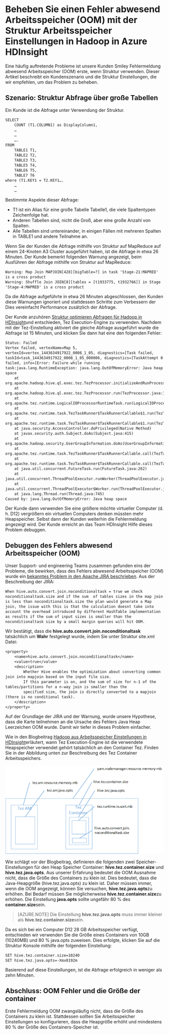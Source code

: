 <properties
    pageTitle="Wenig Arbeitsspeicher ein Fehler (OOM) - Struktur Einstellungen | Microsoft Azure"
    description="Hadoop in HDInsight beheben Sie einen außerhalb des Arbeitsspeicher zurück (OOM) aus einer Abfrage Struktur. Das Kundenszenario ist eine Abfrage in vielen verschiedenen großen Tabellen."
    keywords="Abmelden bei Arbeitsspeicher Fehler OOM Struktur Einstellungen"
    services="hdinsight"
    documentationCenter=""
    authors="rashimg"
    manager="jhubbard"
    editor="cgronlun"/>

<tags
    ms.service="hdinsight"
    ms.devlang="na"
    ms.topic="article"
    ms.tgt_pltfrm="na"
    ms.workload="big-data"
    ms.date="09/02/2016"
    ms.author="rashimg;jgao"/>

# <a name="fix-an-out-of-memory-oom-error-with-hive-memory-settings-in-hadoop-in-azure-hdinsight"></a>Beheben Sie einen Fehler abwesend Arbeitsspeicher (OOM) mit der Struktur Arbeitsspeicher Einstellungen in Hadoop in Azure HDInsight

Eine häufig auftretende Probleme ist unsere Kunden Smiley Fehlermeldung abwesend Arbeitsspeicher (OOM) erste, wenn Struktur verwenden. Dieser Artikel beschreibt ein Kundenszenario und die Struktur Einstellungen, die wir empfehlen, um das Problem zu beheben.

## <a name="scenario-hive-query-across-large-tables"></a>Szenario: Struktur Abfrage über große Tabellen

Ein Kunde ist die Abfrage unter Verwendung der Struktur.

    SELECT
        COUNT (T1.COLUMN1) as DisplayColumn1,
        …
        …
        ….
    FROM
        TABLE1 T1,
        TABLE2 T2,
        TABLE3 T3,
        TABLE5 T4,
        TABLE6 T5,
        TABLE7 T6
    where (T1.KEY1 = T2.KEY1….
        …
        …

Bestimmte Aspekte dieser Abfrage:

* T1 ist ein Alias für eine große Tabelle Tabelle1, die viele Spaltentypen Zeichenfolge hat.
* Anderen Tabellen sind, nicht die Groß, aber eine große Anzahl von Spalten.
* Alle Tabellen sind untereinander, in einigen Fällen mit mehreren Spalten in TABLE1 und andere Teilnahme an.

Wenn Sie der Kunden die Abfrage mithilfe von Struktur auf MapReduce auf einem 24-Knoten A3 Cluster ausgeführt haben, ist die Abfrage in etwa 26 Minuten. Der Kunde bemerkt folgenden Warnung angezeigt, beim Ausführen der Abfrage mithilfe von Struktur auf MapReduce:

    Warning: Map Join MAPJOIN[428][bigTable=?] in task 'Stage-21:MAPRED' is a cross product
    Warning: Shuffle Join JOIN[8][tables = [t1933775, t1932766]] in Stage 'Stage-4:MAPRED' is a cross product

Da die Abfrage aufgeführte in etwa 26 Minuten abgeschlossen, den Kunden diese Warnungen ignoriert und stattdessen Schritte zum Verbessern der Dies vereinfacht Performance zusätzlich der Abfrage.

Der Kunde anzuhören [Struktur optimieren Abfragen für Hadoop in HDInsight](hdinsight-hadoop-optimize-hive-query.md)und entschieden, Tez Execution-Engine zu verwenden. Nachdem mit der Tez-Einstellung aktiviert die gleiche Abfrage ausgeführt wurde die Abfrage ist 15 Minuten, und klicken Sie dann hat eine den folgenden Fehler:

    Status: Failed
    Vertex failed, vertexName=Map 5, vertexId=vertex_1443634917922_0008_1_05, diagnostics=[Task failed, taskId=task_1443634917922_0008_1_05_000006, diagnostics=[TaskAttempt 0 failed, info=[Error: Failure while running task:java.lang.RuntimeException: java.lang.OutOfMemoryError: Java heap space
        at
    org.apache.hadoop.hive.ql.exec.tez.TezProcessor.initializeAndRunProcessor(TezProcessor.java:172)
        at org.apache.hadoop.hive.ql.exec.tez.TezProcessor.run(TezProcessor.java:138)
        at
    org.apache.tez.runtime.LogicalIOProcessorRuntimeTask.run(LogicalIOProcessorRuntimeTask.java:324)
        at
    org.apache.tez.runtime.task.TezTaskRunner$TaskRunnerCallable$1.run(TezTaskRunner.java:176)
        at
    org.apache.tez.runtime.task.TezTaskRunner$TaskRunnerCallable$1.run(TezTaskRunner.java:168)
        at java.security.AccessController.doPrivileged(Native Method)
        at javax.security.auth.Subject.doAs(Subject.java:415)
        at org.apache.hadoop.security.UserGroupInformation.doAs(UserGroupInformation.java:1628)
        at
    org.apache.tez.runtime.task.TezTaskRunner$TaskRunnerCallable.call(TezTaskRunner.java:168)
        at
    org.apache.tez.runtime.task.TezTaskRunner$TaskRunnerCallable.call(TezTaskRunner.java:163)
        at java.util.concurrent.FutureTask.run(FutureTask.java:262)
        at java.util.concurrent.ThreadPoolExecutor.runWorker(ThreadPoolExecutor.java:1145)
        at java.util.concurrent.ThreadPoolExecutor$Worker.run(ThreadPoolExecutor.java:615)
        at java.lang.Thread.run(Thread.java:745)
    Caused by: java.lang.OutOfMemoryError: Java heap space

Der Kunde dann verwenden Sie eine größere möchte virtueller Computer (d. h. D12) vergrößern ein virtuellen Computers denken müssten mehr Heapspeicher. Selbst dann der Kunden weiterhin die Fehlermeldung angezeigt wird. Der Kunde erreicht an das Team HDInsight Hilfe dieses Problem debuggen.

## <a name="debug-the-out-of-memory-oom-error"></a>Debuggen des Fehlers abwesend Arbeitsspeicher (OOM)

Unser Support- und engineering Teams zusammen gefunden eins der Probleme, die bewirken, dass des Fehlers abwesend Arbeitsspeicher (OOM) wurde ein [bekanntes Problem in den Apache JIRA beschrieben](https://issues.apache.org/jira/browse/HIVE-8306). Aus der Beschreibung der JIRA:

    When hive.auto.convert.join.noconditionaltask = true we check noconditionaltask.size and if the sum  of tables sizes in the map join is less than noconditionaltask.size the plan would generate a Map join, the issue with this is that the calculation doesnt take into account the overhead introduced by different HashTable implementation as results if the sum of input sizes is smaller than the noconditionaltask size by a small margin queries will hit OOM.

Wir bestätigt, dass die **hive.auto.convert.join.noconditionaltask** tatsächlich um **Wahr** festgelegt wurde, indem Sie unter Struktur site.xml Datei:

    <property>
        <name>hive.auto.convert.join.noconditionaltask</name>
        <value>true</value>
        <description>
            Whether Hive enables the optimization about converting common join into mapjoin based on the input file size.
            If this parameter is on, and the sum of size for n-1 of the tables/partitions for a n-way join is smaller than the
            specified size, the join is directly converted to a mapjoin (there is no conditional task).
        </description>
    </property>

Auf der Grundlage der JIRA und der Warnung, wurde unsere Hypothese, dass die Karte teilnehmen an die Ursache des Fehlers Java Heap Leerzeichen OOM wurde. Damit wir tiefer in dieses Problem einfacher.

Wie in den Blogbeitrag [Hadoop aus Arbeitsspeicher Einstellungen in HDInsight](http://blogs.msdn.com/b/shanyu/archive/2014/07/31/hadoop-yarn-memory-settings-in-hdinsigh.aspx)erläutert, wann Tez Execution-Engine ist die verwendete Heapspeicher verwendet gehört tatsächlich an den Container Tez. Finden Sie in der Abbildung unten zur Beschreibung des Tez Container Arbeitsspeichers.

![Tez Container Arbeitsspeicher Diagramm: wenig Arbeitsspeicher ein Fehler OOM Struktur](./media/hdinsight-hadoop-hive-out-of-memory-error-oom/hive-out-of-memory-error-oom-tez-container-memory.png)


Wie schlägt vor der Blogbeitrag, definieren die folgenden zwei Speicher-Einstellungen für den Heap Speicher Container: **hive.tez.container.size** und **hive.tez.java.opts**. Aus unserer Erfahrung bedeutet die OOM Ausnahme nicht, dass die Größe des Containers zu klein ist. Dies bedeutet, dass die Java-Heapgröße (hive.tez.java.opts) zu klein ist. Daher müssen immer, wenn die OOM angezeigt, können Sie versuchen, **hive.tez.java.opts**zu erhöhen. Bei Bedarf müssen Sie möglicherweise **hive.tez.container.size**zu erhöhen. Die Einstellung **java.opts** sollte ungefähr 80 % des **container.size**sein.

> [AZURE.NOTE]  Die Einstellung **hive.tez.java.opts** muss immer kleiner als **hive.tez.container.size**sein.

Da es sich bei ein Computer D12 28 GB Arbeitsspeicher verfügt, entschieden wir verwenden Sie die Größe eines Containers von 10GB (10240MB) und 80 % java.opts zuweisen. Dies erfolgte, klicken Sie auf die Struktur Konsole mithilfe der folgenden Einstellung:

    SET hive.tez.container.size=10240
    SET hive.tez.java.opts=-Xmx8192m

Basierend auf diese Einstellungen, ist die Abfrage erfolgreich in weniger als zehn Minuten.

## <a name="conclusion-oom-errors-and-container-size"></a>Abschluss: OOM Fehler und die Größe der container

Erste Fehlermeldung OOM zwangsläufig nicht, dass die Größe des Containers zu klein ist. Stattdessen sollten Sie Arbeitsspeicher Einstellungen so konfigurieren, dass die Heapgröße erhöht und mindestens 80 % der Größe des Containers-Speicher ist.
